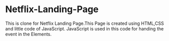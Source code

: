 # Netflix-Landing-Page
This is clone for Netflix Landing Page.This Page is created using HTML,CSS and little code of JavaScript. 
JavaScript is used in this code for handing the event in the Elements.
